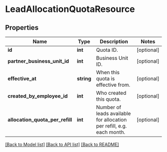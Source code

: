 # LeadAllocationQuotaResource

## Properties
Name | Type | Description | Notes
------------ | ------------- | ------------- | -------------
**id** | **int** | Quota ID. | [optional] 
**partner_business_unit_id** | **int** | Business Unit ID. | [optional] 
**effective_at** | **string** | When this quota is effective from. | [optional] 
**created_by_employee_id** | **int** | Who created this quota. | [optional] 
**allocation_quota_per_refill** | **int** | Number of leads available for allocation per refill, e.g. each month. | [optional] 

[[Back to Model list]](../README.md#documentation-for-models) [[Back to API list]](../README.md#documentation-for-api-endpoints) [[Back to README]](../README.md)



